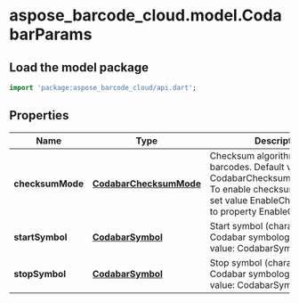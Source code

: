 # aspose_barcode_cloud.model.CodabarParams

## Load the model package
```dart
import 'package:aspose_barcode_cloud/api.dart';
```

## Properties
Name | Type | Description | Notes
---- | ---- | ----------- | -----
**checksumMode** | [**CodabarChecksumMode**](CodabarChecksumMode.md) | Checksum algorithm for Codabar barcodes. Default value: CodabarChecksumMode.Mod16. To enable checksum calculation set value EnableChecksum.Yes to property EnableChecksum. | [optional] [default to null]
**startSymbol** | [**CodabarSymbol**](CodabarSymbol.md) | Start symbol (character) of Codabar symbology. Default value: CodabarSymbol.A | [optional] [default to null]
**stopSymbol** | [**CodabarSymbol**](CodabarSymbol.md) | Stop symbol (character) of Codabar symbology. Default value: CodabarSymbol.A | [optional] [default to null]

